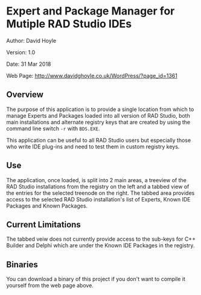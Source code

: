 Expert and Package Manager for Mutiple RAD Studio IDEs
======================================================

Author:   David Hoyle

Version:  1.0

Date:     31 Mar 2018

Web Page: http://www.davidghoyle.co.uk/WordPress/?page_id=1361

## Overview

The purpose of this application is to provide a single location from which to
manage Experts and Packages loaded into all version of RAD Studio, both main
installations and alternate registry keys that are created by using the command
line switch `-r` with `BDS.EXE`.

This application can be useful to all RAD Studio users but especially those who
write IDE plug-ins and need to test them in custom registry keys.

## Use

The application, once loaded, is split into 2 main areas, a treeview of the
RAD Studio installations from the registry on the left and a tabbed view of the
entries for the selected treenode on the right. The tabbed area provides access
to the selected RAD Studio installation's list of Experts, Known IDE Packages
and Known Packages.

## Current Limitations

The tabbed veiw does not currently provide access to the sub-keys for C++
Builder and Delphi which are under the Known IDE Packages in the registry.

## Binaries

You can download a binary of this project if you don't want to compile it
yourself from the web page above.